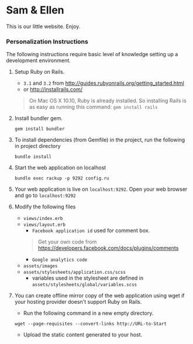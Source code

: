 # Sam & Ellen

This is our little website. Enjoy.

### Personalization Instructions

The following instructions require basic level of knowledge setting up a development environment.

1. Setup Ruby on Rails. 
    * `3.1` and `3.2` from http://guides.rubyonrails.org/getting_started.html
    * or http://installrails.com/
    > On Mac OS X 10.10, Ruby is already installed. So installing Rails is as easy as running this command: `gem install rails`

2. Install bundler gem.
    ```
    gem install bundler
    ```

3. To install dependencies (from Gemfile) in the project, run the following in project directory
    ```
    bundle install
    ```

4. Start the web application on localhost
    ```
    bundle exec rackup -p 9292 config.ru
    ```

5. Your web application is live on `localhost:9292`. Open your web browser and go to `localhost:9292`

6. Modify the following files
    * `views/index.erb`
    * `views/layout.erb` 
        * `Facebook application id` used for comment box.
        > Get your own code from https://developers.facebook.com/docs/plugins/comments
        * `Google analytics code`
    * `assets/images`
    * `assets/stylesheets/application.css/scss`
        * variables used in the stylesheet are defined in `assets/stylesheets/global/variables.scss`

7. You can create offline mirror copy of the web application using wget if your hosting provider doesn't support Ruby on Rails.
    * Run the following command in a new empty directory.
    ```
    wget --page-requisites --convert-links http://URL-to-Start
    ```
    * Upload the static content generated to your host.